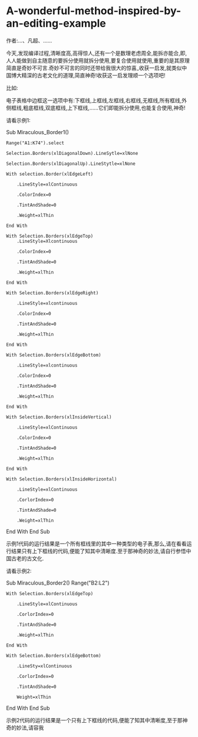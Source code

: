 # A-wonderful-method-inspired-by-an-editing-example
作者:...、凡超、......

今天,发现编译过程,清晰度高,高得惊人,还有一个是数理老虑周全,能拆亦能合,即,人人能做到自主随意的要拆分使用就拆分使用,要复合使用就使用,重要的是其原理简直是奇妙不可言.奇妙不可言的同时还带给我很大的惊喜_收获一启发,就类似中国博大精深的古老文化的道理,简直神奇!收获这一启发理顺一个选项吧!

比如:

电子表格中边框这一选项中有:下框线,上框线,左框线,右框线,无框线,所有框线,外侧框线,粗底框线,双底框线,上下框线,......它们即能拆分使用,也能复合使用,神奇!

请看示例1:

Sub Miraculous_Border1()

    Range("A1:K74").select
    
    Selection.Borders(xlDiagonalDown).LineSytle=xlNone
    
    Selection.Borders(xlDiagonalUp).LineStytle=xlNone
    
    With selection.Border(xlEdgeLeft)
    
        .LineStyle=xlContinuous
        
        .ColorIndex=0
        
        .TintAndShade=0
        
        .Weight=xlThin
        
    End With
    
    With Selection.Borders(xlEdgeTop)
        .LineStyle=Xlcontinuous
        
        .ColorIndex=0
        
        .TintAndShade=0
        
        .Weight=xlThin
        
    End With
    
    With Selection.Borders(xlEdgeRight)
    
        .LineStyle=xlcontinuous
        
        .ColorIndex=0
        
        .TintAndShade=0
        
        .Weight=xlThin
        
    End With
    
    With Selection.Borders(xlEdgeBottom)
    
        .LineStyle=xlcontinuous
        
        .ColorIndex=0
        
        .TintAndShade=0
        
        .Weight=xlThin
        
    End With
    
    With Selection.Borders(xlInsideVertical)
    
        .LineStyle=xlContinuous
        
        .ColorIndex=0
        
        .TintAndShade=0
        
        .Weight=xlThin
        
    End With
    
    With Selection.Borders(xlInsideHorizontal)
        
        .LineStyle=xlContinuous
        
        .CorlorIndex=0
        
        .TintAndShade=0
        
        .Weight=xlThin
        
   End With
End Sub
   
示例1代码的运行结果是一个所有框线里的其中一种类型的电子表,那么,请在看看运行结果只有上下框线的代码,便能了知其中清晰度.至于那神奇的妙法,请自行参悟中国古老的古文化.

请看示例2:

Sub Miraculous_Border2()
    Range("B2:L2")
    
    With Selection.Borders(xlEdgeTop)
    
        .LineStyle=xlContinuous
        
        .CorlorIndex=0
        
        .TintAndShade=0
        
        .Weight=xlThin
        
    End With
    
    With Selection.Borders(xlEdgeBottom)
    
        .LineSty=xlContinuous
        
        .CorlorIndex=0
        
        .TintAndShade=0
        
        Weight=xlThin
        
   End With
End Sub

示例2代码的运行结果是一个只有上下框线的代码,便能了知其中清晰度,至于那神奇的妙法,请容我


    





    
    



